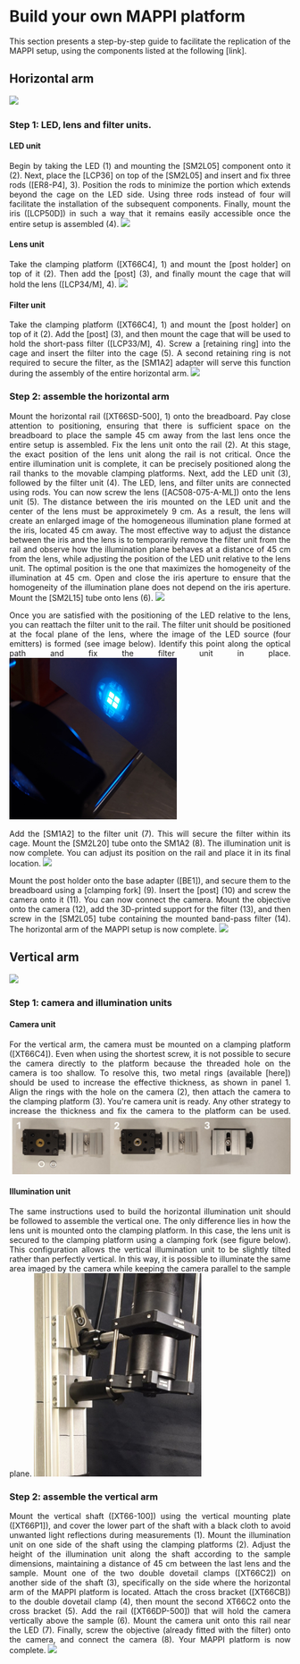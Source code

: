 # Build your own MAPPI platform
<p align="justify">
This section presents a step-by-step guide to facilitate the replication of the MAPPI setup, using the components listed at the following [link].

## Horizontal arm

<img src="https://github.com/micropolimi/APPI/raw/main/images/gif_horizontal_arm_scaled.gif" width="500">

### Step 1: LED, lens and filter units.
#### LED unit
<p align="justify">
Begin by taking the LED (1) and mounting the [SM2L05] component onto it (2). Next, place the [LCP36] on top of the [SM2L05] and insert and fix three rods ([ER8-P4], 3). Position the rods to minimize the portion which extends beyond the cage on the LED side. Using three rods instead of four will facilitate the installation of the subsequent components. Finally, mount the iris ([LCP50D]) in such a way that it remains easily accessible once the entire setup is assembled (4).

<img src="https://github.com/micropolimi/APPI/raw/main/images/LED_unit.png">

#### Lens unit
<p align="justify">
Take the clamping platform ([XT66C4], 1) and mount the [post holder] on top of it (2). Then add the [post] (3), and finally mount the cage that will hold the lens ([LCP34/M], 4).

<img src="https://github.com/micropolimi/APPI/raw/main/images/lens_unit.png">

#### Filter unit
<p align="justify">
Take the clamping platform ([XT66C4], 1) and mount the [post holder] on top of it (2). Add the [post] (3), and then mount the cage that will be used to hold the short-pass filter ([LCP33/M], 4). Screw a [retaining ring] into the cage and insert the filter into the cage (5). A second retaining ring is not required to secure the filter, as the [SM1A2] adapter will serve this function during the assembly of the entire horizontal arm.

<img src="https://github.com/micropolimi/APPI/raw/main/images/filter_unit.png">

### Step 2: assemble the horizontal arm
<p align="justify">
Mount the horizontal rail ([XT66SD-500], 1) onto the breadboard. Pay close attention to positioning, ensuring that there is sufficient space on the breadboard to place the sample 45 cm away from the last lens once the entire setup is assembled. Fix the lens unit onto the rail (2). At this stage, the exact position of the lens unit along the rail is not critical. Once the entire illumination unit is complete, it can be precisely positioned along the rail thanks to the movable clamping platforms. Next, add the LED unit (3), followed by the filter unit (4). The LED, lens, and filter units are connected using rods. You can now screw the lens ([AC508-075-A-ML]) onto the lens unit (5). The distance between the iris mounted on the LED unit and the center of the lens must be approximetely 9 cm. As a result, the lens will create an enlarged image of the homogeneous illumination plane formed at the iris, located 45 cm away. The most effective way to adjust the distance between the iris and the lens is to temporarily remove the filter unit from the rail and observe how the illumination plane behaves at a distance of 45 cm from the lens, while adjusting the position of the LED unit relative to the lens unit. The optimal position is the one that maximizes the homogeneity of the illumination at 45 cm. Open and close the iris aperture to ensure that the homogeneity of the illumination plane does not depend on the iris aperture. Mount the [SM2L15] tube onto lens (6).

<img src="https://github.com/micropolimi/APPI/raw/main/images/h_panel_1.png">

<p align="justify">
Once you are satisfied with the positioning of the LED relative to the lens, you can reattach the filter unit to the rail. The filter unit should be positioned at the focal plane of the lens, where the image of the LED source (four emitters) is formed (see image below). Identify this point along the optical path and fix the filter unit in place.

<img src="https://github.com/micropolimi/APPI/raw/main/images/4_emitters.jpeg" width="300">

<p align="justify">
Add the [SM1A2] to the filter unit (7). This will secure the filter within its cage. Mount the [SM2L20] tube onto the SM1A2 (8). The illumination unit is now complete. You can adjust its position on the rail and place it in its final location.

<img src="https://github.com/micropolimi/APPI/raw/main/images/h_panel_2.png">

<p align="justify">
Mount the post holder onto the base adapter ([BE1]), and secure them to the breadboard using a [clamping fork] (9). Insert the [post] (10) and screw the camera onto it (11). You can now connect the camera. Mount the objective onto the camera (12), add the 3D-printed support for the filter (13), and then screw in the [SM2L05] tube containing the mounted band-pass filter (14). The horizontal arm of the MAPPI setup is now complete. 

<img src="https://github.com/micropolimi/APPI/raw/main/images/h_panel_3.png">

## Vertical arm

<img src="https://github.com/micropolimi/APPI/raw/main/images/gif_vertical_arm_scaled.gif" width="500">

### Step 1: camera and illumination units
#### Camera unit
<p align="justify">
For the vertical arm, the camera must be mounted on a clamping platform ([XT66C4]). Even when using the shortest screw, it is not possible to secure the camera directly to the platform because the threaded hole on the camera is too shallow. To resolve this, two metal rings (available [here]) should be used to increase the effective thickness, as shown in panel 1. Align the rings with the hole on the camera (2), then attach the camera to the clamping platform (3). You're camera unit is ready. Any other strategy to increase the thickness and fix the camera to the platform can be used. 

<img src="https://github.com/micropolimi/APPI/raw/main/images/camera_unit.png">

#### Illumination unit
<p align="justify">
The same instructions used to build the horizontal illumination unit should be followed to assemble the vertical one. The only difference lies in how the lens unit is mounted onto the clamping platform. In this case, the lens unit is secured to the clamping platform using a clamping fork (see figure below). This configuration allows the vertical illumination unit to be slightly tilted rather than perfectly vertical. In this way, it is possible to illuminate the same area imaged by the camera while keeping the camera parallel to the sample plane.

<img src="https://github.com/micropolimi/APPI/raw/main/images/clamp_detail.jpg" width="300">

### Step 2: assemble the vertical arm
<p align="justify">
Mount the vertical shaft ([XT66-100]) using the vertical mounting plate ([XT66P1]), and cover the lower part of the shaft with a black cloth to avoid unwanted light reflections during measurements (1). Mount the illumination unit on one side of the shaft using the clamping platforms (2). Adjust the height of the illumination unit along the shaft according to the sample dimensions, maintaining a distance of 45 cm between the last lens and the sample.
Mount one of the two double dovetail clamps ([XT66C2]) on another side of the shaft (3), specifically on the side where the horizontal arm of the MAPPI platform is located. Attach the cross bracket ([XT66CB]) to the double dovetail clamp (4), then mount the second XT66C2 onto the cross bracket (5). Add the rail ([XT66DP-500]) that will hold the camera vertically above the sample (6). Mount the camera unit onto this rail near the LED (7). Finally, screw the objective (already fitted with the filter) onto the camera, and connect the camera (8). Your MAPPI platform is now complete.

<img src="https://github.com/micropolimi/APPI/raw/main/images/v_panel.png">

[link]: https://github.com/micropolimi/APPI/blob/main/docs/components.md
[LCP36]: https://www.thorlabs.de/thorproduct.cfm?partnumber=LCP36
[ER8-P4]: https://www.thorlabs.com/thorproduct.cfm?partnumber=ER8-P4
[LCP50D]: https://www.thorlabs.com/thorproduct.cfm?partnumber=LCP50D
[XT66C4]: https://www.thorlabs.com/thorproduct.cfm?partnumber=XT66C4
[LCP34/M]: https://www.thorlabs.com/thorproduct.cfm?partnumber=LCP34/M
[LCP33/M]: https://www.thorlabs.com/thorproduct.cfm?partnumber=LCP33/M
[SM1A2]: https://www.thorlabs.com/thorproduct.cfm?partnumber=SM1A2
[XT66SD-500]: https://www.thorlabs.com/thorproduct.cfm?partnumber=XT66SD-500
[AC508-075-A-ML]: https://www.thorlabs.com/thorproduct.cfm?partnumber=AC508-075-A-ML
[SM2L15]: https://www.thorlabs.com/thorproduct.cfm?partnumber=SM2L15
[SM1A2]: https://www.thorlabs.com/thorproduct.cfm?partnumber=SM1A2
[SM2L20]: https://www.thorlabs.com/thorproduct.cfm?partnumber=SM2L20
[BE1]: https://www.thorlabs.com/thorproduct.cfm?partnumber=BE1/M#ad-image-0
[SM2L05]: https://www.thorlabs.com/thorproduct.cfm?partnumber=SM2L05
[XT66-100]: https://www.thorlabs.com/thorproduct.cfm?partnumber=XT66-100
[XT66P1]: https://www.thorlabs.com/thorproduct.cfm?partnumber=XT66P1
[XT66C2]: https://www.thorlabs.com/thorproduct.cfm?partnumber=XT66C2
[XT66CB]: https://www.thorlabs.com/thorproduct.cfm?partnumber=XT66CB
[XT66DP-500]: https://www.thorlabs.com/thorproduct.cfm?partnumber=XT66DP-500
[post]: https://www.thorlabs.com/thorproduct.cfm?partnumber=TR75/M
[post holder]: https://www.thorlabs.com/thorproduct.cfm?partnumber=PH75/M-P5#ad-image-0
[retaining ring]:https://www.thorlabs.com/thorproduct.cfm?partnumber=SM1RR
[clamping Fork]:https://www.thorlabs.com/thorproduct.cfm?partnumber=CF125C/M#ad-image-0
[here]:https://www.thorlabs.com/thorproduct.cfm?partnumber=HW-KIT2/M